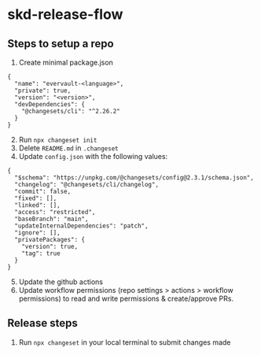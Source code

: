 # skd-release-flow

## Steps to setup a repo

1. Create minimal package.json
```
{
  "name": "evervault-<language>",
  "private": true,
  "version": "<version>",
  "devDependencies": {
    "@changesets/cli": "^2.26.2"
  }
}
```
2. Run `npx changeset init`
3. Delete `README.md` in `.changeset`
4. Update `config.json` with the following values:
```
{
  "$schema": "https://unpkg.com/@changesets/config@2.3.1/schema.json",
  "changelog": "@changesets/cli/changelog",
  "commit": false,
  "fixed": [],
  "linked": [],
  "access": "restricted",
  "baseBranch": "main",
  "updateInternalDependencies": "patch",
  "ignore": [],
  "privatePackages": {
    "version": true,
    "tag": true
  }
}
```
5. Update the github actions
6. Update workflow permissions (repo settings > actions > workflow permissions) to read and write permissions & create/approve PRs.

## Release steps

1. Run `npx changeset` in your local terminal to submit changes made